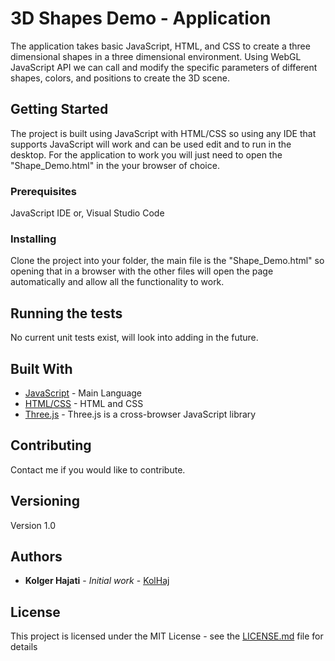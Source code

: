 # 3D Shapes Demo - Application

The application takes basic JavaScript, HTML, and CSS to create a three dimensional shapes in a three dimensional environment.
Using WebGL JavaScript API we can call and modify the specific parameters of different shapes, colors, and positions to create
the 3D scene.

## Getting Started

The project is built using JavaScript with HTML/CSS so using any IDE that supports JavaScript will work and can be used edit and to run in the desktop. 
For the application to work you will just need to open the "Shape_Demo.html" in the your browser of choice.

### Prerequisites

JavaScript IDE
or, Visual Studio Code

### Installing

Clone the project into your folder, the main file is the "Shape_Demo.html" so opening that in a browser with the other files will open
the page automatically and allow all the functionality to work.

## Running the tests

No current unit tests exist, will look into adding in the future.

## Built With

* [JavaScript](https://www.javascript.com/) - Main Language
* [HTML/CSS](https://www.w3.org/) - HTML and CSS
* [Three.js](https://threejs.org/) - Three.js is a cross-browser JavaScript library

## Contributing

Contact me if you would like to contribute.

## Versioning

Version 1.0

## Authors

* **Kolger Hajati** - *Initial work* - [KolHaj](https://github.com/KolHaj)

## License

This project is licensed under the MIT License - see the [LICENSE.md](https://www.mit.edu/~amini/LICENSE.md) file for details
